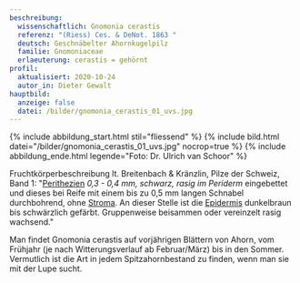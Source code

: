 ```yaml
---
beschreibung:
  wissenschaftlich: Gnomonia cerastis
  referenz: "(Riess) Ces. & DeNot. 1863 "
  deutsch: Geschnäbelter Ahornkugelpilz
  familie: Gnomoniaceae
  erlaeuterung: cerastis = gehörnt
profil:
  aktualisiert: 2020-10-24
  autor_in: Dieter Gewalt
hauptbild:
  anzeige: false
  datei: /bilder/gnomonia_cerastis_01_uvs.jpg
---
```

{% include abbildung_start.html stil="fliessend" %}
{% include bild.html datei="/bilder/gnomonia_cerastis_01_uvs.jpg" nocrop=true %}
{% include abbildung_ende.html legende="Foto: Dr. Ulrich van Schoor" %}

Fruchtkörperbeschreibung lt. Breitenbach & Kränzlin, Pilze der Schweiz, Band 1: "[Perithezien](Perithezien "Glossar") *0,3 - 0,4 mm, schwarz, rasig im Periderm* eingebettet und dieses bei Reife mit einem bis zu 0,5 mm langen Schnabel durchbohrend, ohne [Stroma](Stroma "Glossar"). An dieser Stelle ist die [Epidermis](Epidermis "Glossar") dunkelbraun bis schwärzlich gefärbt. Gruppenweise beisammen oder vereinzelt rasig wachsend."

Man findet Gnomonia cerastis auf vorjährigen Blättern von Ahorn, vom Frühjahr (je nach Witterungsverlauf ab Februar/März) bis in den Sommer. Vermutlich ist die Art in jedem Spitzahornbestand zu finden, wenn man sie mit der Lupe sucht.